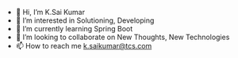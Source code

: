 - 👋 Hi, I’m K.Sai Kumar
- 👀 I’m interested in Solutioning, Developing
- 🌱 I’m currently learning Spring Boot
- 💞️ I’m looking to collaborate on New Thoughts, New Technologies
- 📫 How to reach me k.saikumar@tcs.com

<!---
ksaikumar-tml/ksaikumar-tml is a ✨ special ✨ repository because its `README.md` (this file) appears on your GitHub profile.
You can click the Preview link to take a look at your changes.
--->
